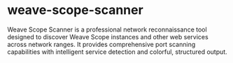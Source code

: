 # weave-scope-scanner
Weave Scope Scanner is a professional network reconnaissance tool designed to discover Weave Scope instances and other web services across network ranges. It provides comprehensive port scanning capabilities with intelligent service detection and colorful, structured output.
